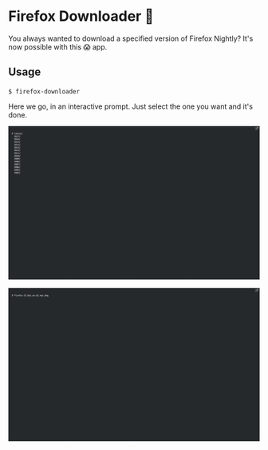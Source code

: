 # Firefox Downloader 🔌

You always wanted to download a specified version of Firefox Nightly? It's now possible with this 😱 app.

## Usage

```shell
$ firefox-downloader
```

Here we go, in an interactive prompt. Just select the one you want and it's done.

![](preview-list.png)

![](preview-result.png)
